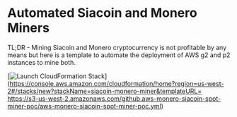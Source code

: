 # Automated Siacoin and Monero Miners

TL;DR - Mining Siacoin and Monero cryptocurrency is not profitable by any means but here is a template to automate the deployment of AWS g2 and p2 instances to mine both.


[![Launch CloudFormation Stack](https://s3.amazonaws.com/cloudformation-examples/cloudformation-launch-stack.png
)](https://console.aws.amazon.com/cloudformation/home?region=us-west-2#/stacks/new?stackName=siacoin-monero-miner&templateURL=	https://s3-us-west-2.amazonaws.com/github.aws-monero-siacoin-spot-miner-poc/aws-monero-siacoin-spot-miner-poc.yml)
